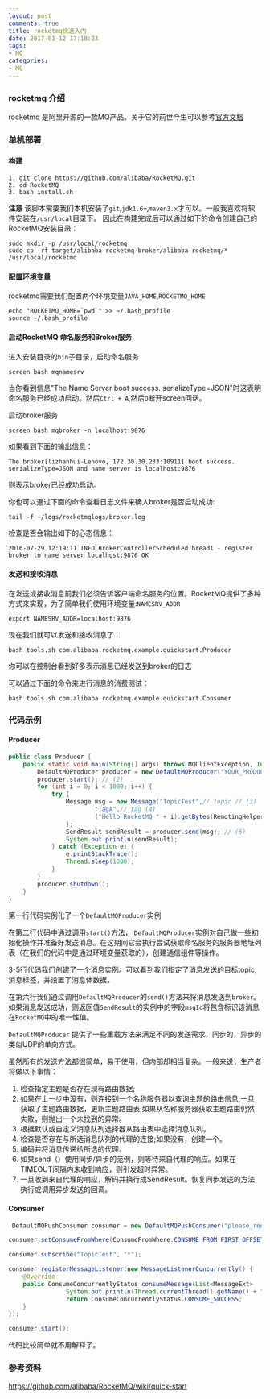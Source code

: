 ```yaml
---
layout: post
comments: true
title: rocketmq快速入门
date: 2017-01-12 17:18:23
tags:
- MQ
categories:
- MQ
---
```


### rocketmq 介绍

rocketmq 是阿里开源的一款MQ产品。关于它的前世今生可以参考[官方文档](https://github.com/alibaba/RocketMQ/wiki)

### 单机部署

#### 构建

```
1. git clone https://github.com/alibaba/RocketMQ.git
2. cd RocketMQ
3. bash install.sh
```

<!-- more -->

**注意** 该脚本需要我们本机安装了`git`,`jdk1.6+`,`maven3.x`才可以。一般我喜欢将软件安装在`/usr/local`目录下。 因此在构建完成后可以通过如下的命令创建自己的RocketMQ安装目录：

    sudo mkdir -p /usr/local/rocketmq
    sudo cp -rf target/alibaba-rocketmq-broker/alibaba-rocketmq/* /usr/local/rocketmq
    

#### 配置环境变量

rocketmq需要我们配置两个环境变量`JAVA_HOME`,`ROCKETMQ_HOME`

    echo "ROCKETMQ_HOME=`pwd`" >> ~/.bash_profile
    source ~/.bash_profile

#### 启动RocketMQ 命名服务和Broker服务

进入安装目录的`bin`子目录，启动命名服务

    screen bash mqnamesrv
    
当你看到信息"The Name Server boot success. serializeType=JSON"时这表明命名服务已经成功启动。然后`Ctrl + A`,然后`D`断开screen回话。

启动broker服务

    screen bash mqbroker -n localhost:9876
    
如果看到下面的输出信息：

    The broker[lizhanhui-Lenovo, 172.30.30.233:10911] boot success.     serializeType=JSON and name server is localhost:9876
    
则表示broker已经成功启动。

你也可以通过下面的命令查看日志文件来确人broker是否启动成功:

    tail -f ~/logs/rocketmqlogs/broker.log
    
检查是否会输出如下的心态信息：

    2016-07-29 12:19:11 INFO BrokerControllerScheduledThread1 - register broker to name server localhost:9876 OK
    
#### 发送和接收消息

在发送或接收消息前我们必须告诉客户端命名服务的位置。RocketMQ提供了多种方式来实现，为了简单我们使用环境变量:`NAMESRV_ADDR`

    export NAMESRV_ADDR=localhost:9876
    
现在我们就可以发送和接收消息了：

    bash tools.sh com.alibaba.rocketmq.example.quickstart.Producer
    
你可以在控制台看到好多表示消息已经发送到broker的日志

可以通过下面的命令来进行消息的消费测试：

    bash tools.sh com.alibaba.rocketmq.example.quickstart.Consumer    
    
### 代码示例

#### Producer    

```java
public class Producer { 
    public static void main(String[] args) throws MQClientException, InterruptedException {
        DefaultMQProducer producer = new DefaultMQProducer("YOUR_PRODUCER_GROUP"); // (1)
        producer.start(); // (2)
        for (int i = 0; i < 1000; i++) {
            try {
                Message msg = new Message("TopicTest",// topic // (3)
                        "TagA",// tag (4)
                        ("Hello RocketMQ " + i).getBytes(RemotingHelper.DEFAULT_CHARSET)// body (5)
                );
                SendResult sendResult = producer.send(msg); // (6)
                System.out.println(sendResult);
            } catch (Exception e) {
                e.printStackTrace();
                Thread.sleep(1000);
            }
        }
        producer.shutdown();
    }
}
```

第一行代码实例化了一个`DefaultMQProducer`实例

在第二行代码中通过调用`start()`方法， `DefaultMQProducer`实例对自己做一些初始化操作并准备好发送消息。在这期间它会执行尝试获取命名服务的服务器地址列表（在我们的代码中是通过环境变量获取的），创建通信组件等操作。

3-5行代码我们创建了一个消息实例。可以看到我们指定了消息发送的目标topic,消息标签，并设置了消息体数据。

在第六行我们通过调用`DefaultMQProducer`的`send()`方法来将消息发送到`broker`。如果消息发送成功，则返回值`SendResult`的实例中的字段`msgId`将包含标识该消息在`RocketMQ`中的唯一性值。

`DefaultMQProducer` 提供了一些重载方法来满足不同的发送需求，同步的，异步的类似UDP的单向方式。

虽然所有的发送方法都很简单，易于使用，但内部却相当复杂。一般来说，生产者将做以下事情：

1. 检查指定主题是否存在现有路由数据;
2. 如果在上一步中没有，则连接到一个名称服务器以查询主题的路由信息​​;一旦获取了主题路由数据，更新主题路由表;如果从名称服务器获取主题路由仍然失败，则抛出一个未找到的异常。
3. 根据默认或自定义消息队列选择器从路由表中选择消息队列。
4. 检查是否存在与所选消息队列的代理的连接;如果没有，创建一个。
5. 编码并将消息传递给所选的代理。
6. 如果send（）使用同步/异步的范例，则等待来自代理的响应。如果在TIMEOUT间隔内未收到响应，则引发超时异常。
7. 一旦收到来自代理的响应，解码并换行成SendResult。恢复同步发送的方法执行或调用异步发送的回调。

#### Consumer

```java
 DefaultMQPushConsumer consumer = new DefaultMQPushConsumer("please_rename_unique_group_name_4");

consumer.setConsumeFromWhere(ConsumeFromWhere.CONSUME_FROM_FIRST_OFFSET);

consumer.subscribe("TopicTest", "*");

consumer.registerMessageListener(new MessageListenerConcurrently() {
    @Override
    public ConsumeConcurrentlyStatus consumeMessage(List<MessageExt>    msgs,                                                               ConsumeConcurrentlyContext context) {
                System.out.println(Thread.currentThread().getName() + " Receive New Messages: " + msgs);
                return ConsumeConcurrentlyStatus.CONSUME_SUCCESS;
    }
});

consumer.start();
```

代码比较简单就不用解释了。

### 参考资料

https://github.com/alibaba/RocketMQ/wiki/quick-start

    



    


